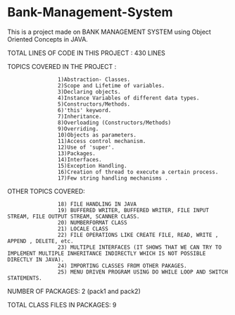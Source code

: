 # Bank-Management-System
This is a project made on BANK MANAGEMENT SYSTEM using Object Oriented Concepts in JAVA.

TOTAL LINES OF CODE IN THIS PROJECT : 430 LINES


TOPICS COVERED IN THE PROJECT :

					1)Abstraction- Classes.
					2)Scope and Lifetime of variables.
					3)Declaring objects.
					4)Instance Variables of different data types.
					5)Constructors/Methods.
					6)'this' keyword.
					7)Inheritance.
					8)Overloading (Constructors/Methods)
					9)Overriding.
					10)Objects as parameters.
					11)Access control mechanism.
					12)Use of 'super'.
					13)Packages.
					14)Interfaces.
					15)Exception Handling.
					16)Creation of thread to execute a certain process.
					17)Few string handling mechanisms . 

OTHER TOPICS COVERED:

					18) FILE HANDLING IN JAVA 
					19) BUFFERED WRITER, BUFFERED WRITER, FILE INPUT STREAM, FILE OUTPUT STREAM, SCANNER CLASS.
					20) NUMBERFORMAT CLASS 
					21) LOCALE CLASS
					22) FILE OPERATIONS LIKE CREATE FILE, READ, WRITE , APPEND , DELETE, etc.
					23) MULTIPLE INTERFACES (IT SHOWS THAT WE CAN TRY TO IMPLEMENT MULTIPLE INHERITANCE INDIRECTLY WHICH IS NOT POSSIBLE DIRECTLY IN JAVA).
					24) IMPORTING CLASSES FROM OTHER PAKAGES.
					25) MENU DRIVEN PROGRAM USING DO WHILE LOOP AND SWITCH STATEMENTS.
					
					
NUMBER OF PACKAGES: 2 (pack1 and pack2)

TOTAL CLASS FILES IN PACKAGES: 9
